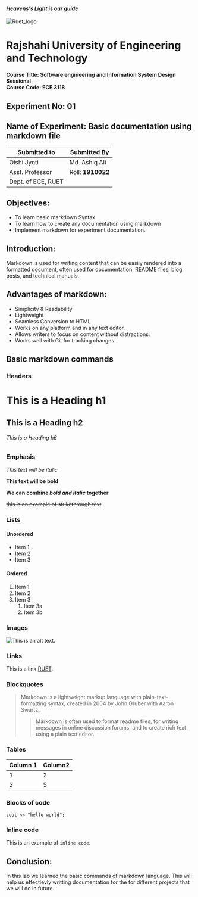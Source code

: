 #### *Heavens's Light is our guide*
![Ruet_logo](https://upload.wikimedia.org/wikipedia/en/8/87/RUET_logo.svg)
# Rajshahi University of Engineering and Technology 
**Course Title: Software engineering and Information System Design Sessional**  
**Course Code: ECE 3118**

## Experiment No: 01
## Name of Experiment: Basic documentation using markdown file


|Submitted to      |Submitted By     | 
|------------------|-----------------|
|Oishi Jyoti       |Md. Ashiq Ali    |
|Asst. Professor   |Roll: **1910022**|
|Dept. of ECE, RUET |                 |


## Objectives:
- To learn basic markdown Syntax
- To learn how to create any documentation using markdown
- Implement markdown for experiment documentation.

## Introduction:
 Markdown is used for writing content that can be easily rendered into a formatted document, often used for documentation, README files, blog posts, and technical manuals.

## Advantages of markdown:
- Simplicity & Readability
- Lightweight
- Seamless Conversion to HTML 
- Works on any platform and in any text editor.  
- Allows writers to focus on content without distractions.  
- Works well with Git for tracking changes. 

## Basic markdown commands

### Headers


# This is a Heading h1
## This is a Heading h2
###### This is a Heading h6

### Emphasis

*This text will be italic*  

**This text will be bold**  

**We can combine *bold and italic* together**

~~this is an example of strikethrough text~~

### Lists

#### Unordered

* Item 1
* Item 2
* Item 3

#### Ordered

1. Item 1
2. Item 2
3. Item 3
    1. Item 3a
    2. Item 3b

### Images

![This is an alt text.](https://upload.wikimedia.org/wikipedia/en/8/87/RUET_logo.svg)

### Links

This is a link [RUET](https://www.ruet.ac.bd).

### Blockquotes

> Markdown is a lightweight markup language with plain-text-formatting syntax, created in 2004 by John Gruber with Aaron Swartz.
>
>> Markdown is often used to format readme files, for writing messages in online discussion forums, and to create rich text using a plain text editor.

### Tables

| Column 1      | Column2       |
| ------------- |---------------|
|      1        |      2        |
|      3        |      5        |

### Blocks of code

```
cout << "hello world";
```

### Inline code

This is an example of `inline code`.

## Conclusion:

In this lab we learned the basic commands of markdown language. This will help us effectievly writting documentation for the for different projects that we will do in future.